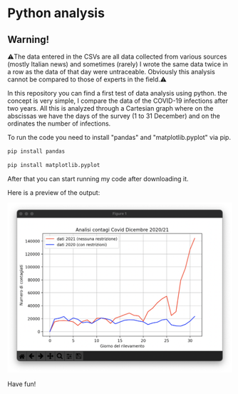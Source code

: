 # Python analysis
## Warning!
⚠️The data entered in the CSVs are all data collected from various sources (mostly Italian news) and sometimes (rarely) I wrote the same data twice in a row as the data of that day were untraceable. Obviously this analysis cannot be compared to those of experts in the field.⚠️

In this repository you can find a first test of data analysis using python. the concept is very simple, I compare the data of the COVID-19 infections after two years. All this is analyzed through a Cartesian graph where on the abscissas we have the days of the survey (1 to 31 December) and on the ordinates the number of infections.

To run the code you need to install "pandas" and "matplotlib.pyplot" via pip.
```bash
pip install pandas
```

```bash
pip install matplotlib.pyplot
```

After that you can start running my code after downloading it.

Here is a preview of the output:

![alt text](data-python.png)

Have fun!
